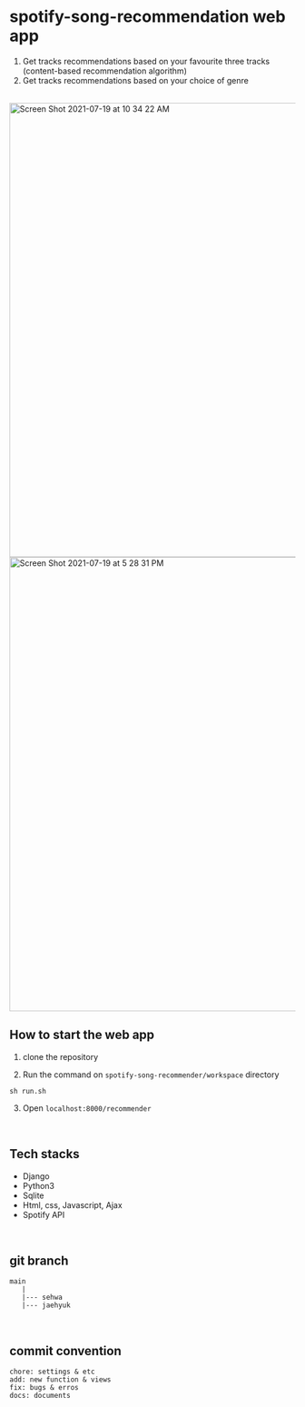 # spotify-song-recommendation web app

1. Get tracks recommendations based on your favourite three tracks (content-based recommendation algorithm)
2. Get tracks recommendations based on your choice of genre

<br/>

<img width="800" alt="Screen Shot 2021-07-19 at 10 34 22 AM" src="https://user-images.githubusercontent.com/46921003/126090380-99f4ad84-7197-46d3-9cf3-79772d31703e.png">
<img width="800" alt="Screen Shot 2021-07-19 at 5 28 31 PM" src="https://user-images.githubusercontent.com/46921003/126128423-b87dcd70-7ee7-4978-b8ff-56ce04360ee2.png">
<br/>

## How to start the web app
1. clone the repository

2. Run the command on `spotify-song-recommender/workspace` directory
```shell
sh run.sh
```
3. Open `localhost:8000/recommender`
<br/>

## Tech stacks
- Django
- Python3
- Sqlite
- Html, css, Javascript, Ajax
- Spotify API

<br/>

## git branch
```
main
   |
   |--- sehwa
   |--- jaehyuk
```
<br/>

## commit convention

```
chore: settings & etc
add: new function & views
fix: bugs & erros
docs: documents
```